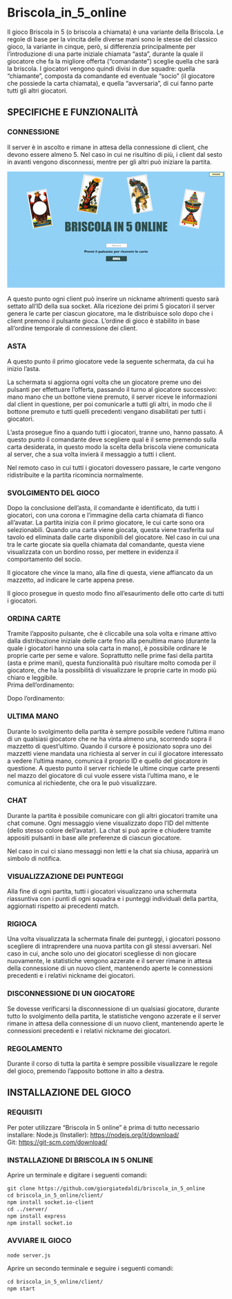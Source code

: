 # Briscola_in_5_online
Il gioco Briscola in 5 (o briscola a chiamata) è una variante della Briscola. Le regole di base per la vincita delle diverse mani sono le stesse del classico gioco, la variante in cinque, però, si differenzia  principalmente per l’introduzione di una parte iniziale chiamata “asta”, durante la quale il giocatore che fa la migliore offerta (“comandante”) sceglie quella che sarà la briscola. I giocatori vengono quindi divisi in due squadre: quella “chiamante”, composta da comandante ed eventuale “socio” (il giocatore che possiede la carta chiamata), e quella “avversaria”, di cui fanno parte tutti gli altri giocatori.


## SPECIFICHE E FUNZIONALITÀ
### CONNESSIONE
Il server è in ascolto e rimane in attesa della connessione di client, che devono essere almeno 5. Nel caso in cui ne risultino di più, i client dal sesto in avanti vengono disconnessi, mentre per gli altri può iniziare la partita.

![Connessione](readme_images/1.png)

A questo punto ogni client può inserire un nickname altrimenti questo sarà settato all’ID della sua socket. Alla ricezione dei primi 5 giocatori il server genera le carte per ciascun giocatore, ma le distribuisce solo dopo che i client premono il pulsante gioca.
L’ordine di gioco è stabilito in base all’ordine temporale di connessione dei client.

### ASTA
A questo punto il primo giocatore vede la seguente schermata, da cui ha inizio l’asta.

La schermata si aggiorna ogni volta che un giocatore preme uno dei pulsanti per effettuare l’offerta, passando il turno al giocatore successivo: mano mano che un bottone viene premuto,  il server riceve le informazioni dal client in questione, per poi comunicarle a tutti gli altri, in modo che il bottone premuto e tutti quelli precedenti vengano disabilitati per tutti i giocatori.

L’asta prosegue fino a quando tutti i giocatori, tranne uno, hanno passato. A questo punto il comandante deve scegliere qual è il seme premendo sulla carta desiderata, in questo modo la scelta della briscola viene comunicata al server, che a sua volta invierà il messaggio a tutti i client. 

Nel remoto caso in cui tutti i giocatori dovessero passare, le carte vengono ridistribuite e la partita ricomincia normalmente.

### SVOLGIMENTO DEL GIOCO
Dopo la conclusione dell’asta, il comandante è identificato, da tutti i giocatori, con una corona e l’immagine della carta chiamata di fianco all’avatar. La partita inizia con il primo giocatore, le cui carte sono ora selezionabili.
Quando una carta viene giocata, questa viene trasferita sul tavolo ed eliminata dalle carte disponibili del giocatore. 
Nel caso in cui una tra le carte giocate sia quella chiamata dal comandante, questa viene visualizzata con un bordino rosso, per mettere in evidenza il comportamento del socio.

Il giocatore che vince la mano, alla fine di questa, viene affiancato da un mazzetto, ad indicare le carte appena prese.

Il gioco prosegue in questo modo fino all’esaurimento delle otto carte di tutti i giocatori.

### ORDINA CARTE
Tramite l’apposito pulsante, che è cliccabile una sola volta e rimane attivo dalla distribuzione iniziale delle carte fino alla penultima mano (durante la quale i giocatori hanno una sola carta in mano), è possibile ordinare le proprie carte per seme e valore. 
Soprattutto nelle prime fasi della partita (asta e prime mani), questa funzionalità può risultare molto comoda per il giocatore, che ha la possibilità di visualizzare le proprie carte in modo più chiaro e leggibile.  
Prima dell’ordinamento:
 
Dopo l’ordinamento:


### ULTIMA MANO
Durante lo svolgimento della partita è sempre possibile vedere l’ultima mano di un qualsiasi giocatore che ne ha vinta almeno una, scorrendo sopra il mazzetto di quest’ultimo. Quando il cursore è posizionato sopra uno dei mazzetti viene mandata una richiesta al server in cui il giocatore interessato a vedere l’ultima mano, comunica il proprio ID e quello del giocatore in questione. A questo punto il server richiede le ultime cinque carte presenti nel mazzo del giocatore di cui vuole essere vista l’ultima mano, e le comunica al richiedente, che ora le può visualizzare.


### CHAT
Durante la partita è possibile comunicare con gli altri giocatori tramite una chat comune. Ogni messaggio viene visualizzato dopo l’ID del mittente (dello stesso colore dell’avatar).
La chat si può aprire e chiudere tramite appositi pulsanti in base alle preferenze di ciascun giocatore. 

Nel caso in cui ci siano messaggi non letti e la chat sia chiusa, apparirà un simbolo di notifica.


### VISUALIZZAZIONE DEI PUNTEGGI
Alla fine di ogni partita, tutti i giocatori visualizzano una schermata riassuntiva con i punti di ogni squadra e i punteggi individuali della partita, aggiornati rispetto ai precedenti match.


### RIGIOCA
Una volta visualizzata la schermata finale dei punteggi, i giocatori possono scegliere di intraprendere una nuova partita con gli stessi avversari. Nel caso in cui, anche solo uno dei giocatori scegliesse di non giocare nuovamente, le statistiche vengono azzerate e il server rimane in attesa della connessione di un nuovo client, mantenendo aperte le connessioni precedenti e i relativi nickname dei giocatori.



### DISCONNESSIONE DI UN GIOCATORE
Se dovesse verificarsi la disconnessione di un qualsiasi giocatore, durante tutto lo svolgimento della partita, le statistiche vengono azzerate e il server rimane in attesa della connessione di un nuovo client, mantenendo aperte le connessioni precedenti e i relativi nickname dei giocatori.


### REGOLAMENTO
Durante il corso di tutta la partita è sempre possibile visualizzare le regole del gioco, premendo l’apposito bottone in alto a destra.


## INSTALLAZIONE DEL GIOCO
### REQUISITI
Per poter utilizzare “Briscola in 5 online” è prima di tutto necessario installare:
Node.js (Installer): https://nodejs.org/it/download/  
Git: https://git-scm.com/download/

### INSTALLAZIONE DI BRISCOLA IN 5 ONLINE
Aprire un terminale e digitare i seguenti comandi:
```
git clone https://github.com/giorgiatedaldi/briscola_in_5_online
cd briscola_in_5_online/client/
npm install socket.io-client
cd ../server/
npm install express
npm install socket.io
```

### AVVIARE IL GIOCO
```
node server.js
```
Aprire un secondo terminale e seguire i seguenti comandi:
```
cd briscola_in_5_online/client/
npm start
```
